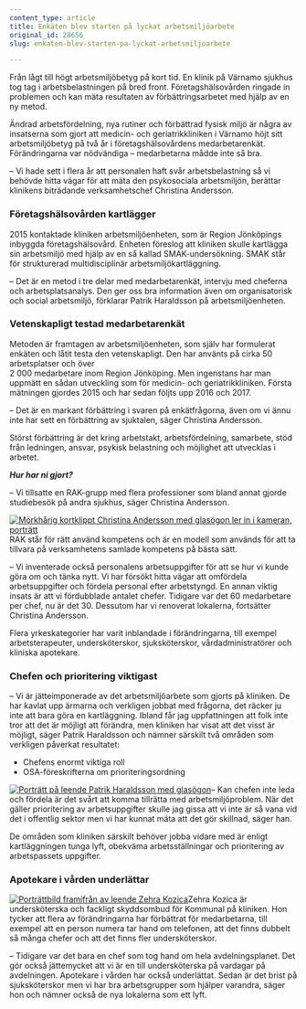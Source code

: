 ```yaml
---
content_type: article
title: Enkäten blev starten på lyckat arbetsmiljöarbete
original_id: 28656
slug: enkaten-blev-starten-pa-lyckat-arbetsmiljoarbete

---
```


Från lågt till högt arbetsmiljöbetyg på kort tid. En klinik på Värnamo sjukhus tog tag i arbetsbelastningen på bred front. Företagshälsovården ringade in problemen och kan mäta resultaten av förbättringsarbetet med hjälp av en ny metod.

Ändrad arbetsfördelning, nya rutiner och förbättrad fysisk miljö är några av insatserna som gjort att medicin- och geriatrikkliniken i Värnamo höjt sitt arbetsmiljöbetyg på två år i företagshälsovårdens medarbetarenkät. Förändringarna var nödvändiga – medarbetarna mådde inte så bra.

– Vi hade sett i flera år att personalen haft svår arbetsbelastning så vi behövde hitta vägar för att mäta den psykosociala arbetsmiljön, berättar klinikens biträdande verksamhetschef Christina Andersson.

### Företagshälsovården kartlägger

2015 kontaktade kliniken arbetsmiljöenheten, som är Region Jönköpings inbyggda företagshälsovård. Enheten föreslog att kliniken skulle kartlägga sin arbetsmiljö med hjälp av en så kallad SMAK-undersökning. SMAK står för strukturerad multidisciplinär arbetsmiljökartläggning.

– Det är en metod i tre delar med medarbetarenkät, intervju med cheferna och arbetsplatsanalys. Den ger oss bra information även om organisatorisk och social arbetsmiljö, förklarar Patrik Haraldsson på arbetsmiljöenheten.

### Vetenskapligt testad medarbetarenkät

Metoden är framtagen av arbetsmiljöenheten, som själv har formulerat enkäten och låtit testa den vetenskapligt. Den har använts på cirka 50 arbetsplatser och över  
2 000 medarbetare inom Region Jönköping. Men ingenstans har man uppmätt en sådan utveckling som för medicin- och geriatrikkliniken. Första mätningen gjordes 2015 och har sedan följts upp 2016 och 2017.

– Det är en markant förbättring i svaren på enkätfrågorna, även om vi ännu inte har sett en förbättring av sjuktalen, säger Christina Andersson.

Störst förbättring är det kring arbetstakt, arbetsfördelning, samarbete, stöd från ledningen, ansvar, psykisk belastning och möjlighet att utvecklas i arbetet.

**_Hur har ni gjort?_**

– Vi tillsatte en RAK-grupp med flera professioner som bland annat gjorde studiebesök på andra sjukhus, säger Christina Andersson.

[![Mörkhårig kortklippt Christina Andersson med glasögon ler in i kameran, porträtt](https://www.suntarbetsliv.se/wp-content/uploads/2017/11/200x220-christina-andersson.jpg)](https://www.suntarbetsliv.se/wp-content/uploads/2017/11/200x220-christina-andersson.jpg)RAK står för rätt använd kompetens och är en modell som används för att ta tillvara på verksamhetens samlade kompetens på bästa sätt.

– Vi inventerade också personalens arbetsuppgifter för att se hur vi kunde göra om och tänka nytt. Vi har försökt hitta vägar att omfördela arbetsuppgifter och fördela personal efter arbetstyngd. En annan viktig insats är att vi fördubblade antalet chefer. Tidigare var det 60 medarbetare per chef, nu är det 30. Dessutom har vi renoverat lokalerna, fortsätter Christina Andersson.

Flera yrkeskategorier har varit inblandade i förändringarna, till exempel arbetsterapeuter, undersköterskor, sjuksköterskor, vårdadministratörer och kliniska apotekare.

### Chefen och prioritering viktigast

– Vi är jätteimponerade av det arbetsmiljöarbete som gjorts på kliniken. De har kavlat upp ärmarna och verkligen jobbat med frågorna, det räcker ju inte att bara göra en kartläggning. Ibland får jag uppfattningen att folk inte tror att det är möjligt att förändra, men kliniken har visat att det visst är möjligt, säger Patrik Haraldsson och nämner särskilt två områden som verkligen påverkat resultatet:

*   Chefens enormt viktiga roll
*   OSA-föreskrifterna om prioriteringsordning

[![Porträtt på leende Patrik Haraldsson med glasögon](https://www.suntarbetsliv.se/wp-content/uploads/2017/11/200x220-patrik-haraldsson-foto-johan-w-avby.jpg)](https://www.suntarbetsliv.se/wp-content/uploads/2017/11/200x220-patrik-haraldsson-foto-johan-w-avby.jpg)– Kan chefen inte leda och fördela är det svårt att komma tillrätta med arbetsmiljöproblem. När det gäller prioritering av arbetsuppgifter skulle jag gissa att vi inte är så vana vid det i offentlig sektor men vi har kunnat mäta att det gör skillnad, säger han.

De områden som kliniken särskilt behöver jobba vidare med är enligt kartläggningen tunga lyft, obekväma arbetsställningar och prioritering av arbetspassets uppgifter.

### Apotekare i vården underlättar

[![Porträttbild framifrån av leende Zehra Kozica](https://www.suntarbetsliv.se/wp-content/uploads/2017/11/200x220-zehra_kozica-foto-helena-dovier.jpg)](https://www.suntarbetsliv.se/wp-content/uploads/2017/11/200x220-zehra_kozica-foto-helena-dovier.jpg)Zehra Kozica är undersköterska och fackligt skyddsombud för Kommunal på kliniken. Hon tycker att flera av förändringarna har förbättrat för medarbetarna, till exempel att en person numera tar hand om telefonen, att det finns dubbelt så många chefer och att det finns fler undersköterskor.

– Tidigare var det bara en chef som tog hand om hela avdelningsplanet. Det gör också jättemycket att vi är en till undersköterska på vardagar på avdelningen. Apotekare i vården har också underlättat. Sedan är det brist på sjuksköterskor men vi har bra arbetsgrupper som hjälper varandra, säger hon och nämner också de nya lokalerna som ett lyft.

